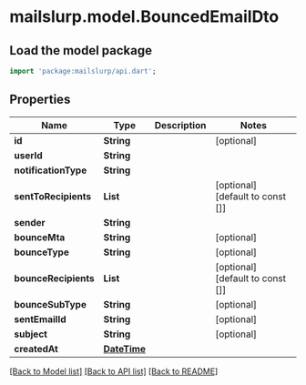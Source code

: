 # mailslurp.model.BouncedEmailDto

## Load the model package
```dart
import 'package:mailslurp/api.dart';
```

## Properties
Name | Type | Description | Notes
------------ | ------------- | ------------- | -------------
**id** | **String** |  | [optional] 
**userId** | **String** |  | 
**notificationType** | **String** |  | 
**sentToRecipients** | **List<String>** |  | [optional] [default to const []]
**sender** | **String** |  | 
**bounceMta** | **String** |  | [optional] 
**bounceType** | **String** |  | [optional] 
**bounceRecipients** | **List<String>** |  | [optional] [default to const []]
**bounceSubType** | **String** |  | [optional] 
**sentEmailId** | **String** |  | [optional] 
**subject** | **String** |  | [optional] 
**createdAt** | [**DateTime**](DateTime) |  | 

[[Back to Model list]](../README#documentation-for-models) [[Back to API list]](../README#documentation-for-api-endpoints) [[Back to README]](../README)



